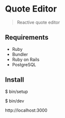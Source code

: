 # Quote Editor

> Reactive quote editor

## Requirements

- Ruby
- Bundler
- Ruby on Rails
- PostgreSQL

## Install

$ bin/setup

$ bin/dev

http://localhost:3000
